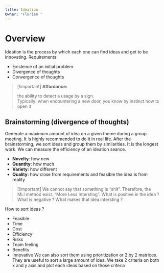 ```yaml
---
title: Ideation
Owner: "Florian "
---
```

# Overview
Ideation is the process by which each one can find ideas and get to be innovating.
Requirements
- Existence of an initial problem
- Divergence of thoughts
- Convergence of thoughts

> [!important] **Affordance:**
> 
> the ability to detect a usage by a sign.  
> Typically: when encountering a new door, you know by instinct how to open it
## Brainstorming (divergence of thoughts)
Generate a maximum amount of idea on a given theme during a group meeting.
It is highly recommended to do it in real life.
After the brainstorming, we sort ideas and group them by similarities. It is the longest work.
We can measure the efficiency of an ideation seance.
- **Novelty**: how new
- **Quantity:** how much
- **Variety:** how different
- **Quality:** how close from requirements and feasible the idea is from reality

> [!important] We cannot say that something is “shit”. Therefore, the MLI method exist. “More Less Intersting”. What is positive in the idea ? What is negative ? What makes that idea intersting ?
  
How to sort ideas ?
- Feasible
- Time
- Cost
- Efficiency
- Risks
- Team feeling
- Benefits
- Innovative
We can also sort them using prioritization or 2 by 2 matrices. They are useful to sort a large amount of idea. We take 2 criteria on both x and y axis and plot each ideas based on those criteria